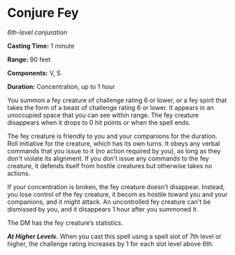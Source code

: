 <title>Conjure Fey</title>

# Conjure Fey

_6th-level conjuration_

**Casting Time:** 1 minute

**Range:** 90 feet

**Components:** V, S

**Duration:** Concentration, up to 1 hour

You summon a fey creature of challenge rating
6 or lower, or a fey spirit that takes the
form of a beast of challenge rating 6 or
lower. It appears in an unoccupied space that
you can see within range. The fey creature
disappears when it drops to 0 hit points or
when the spell ends.

The fey creature is friendly to you and your
companions for the duration. Roll initiative
for the creature, which has its own turns. It
obeys any verbal commands that you issue to
it (no action required by you), as long as
they don't violate its alignment. If you
don’t issue any commands to the fey creature,
it defends itself from hostile creatures but
otherwise takes no actions.

If your concentration is broken, the fey
creature doesn’t disappear. Instead, you lose
control of the fey creature, it becom es
hostile toward you and your companions, and
it might attack. An uncontrolled fey creature
can't be dismissed by you, and it disappears
1 hour after you summoned it.

The DM has the fey creature’s statistics.

_**At Higher Levels.**_ When you cast this
spell using a spell slot of 7th level or
higher, the challenge rating increases by 1
for each slot level above 6th.

